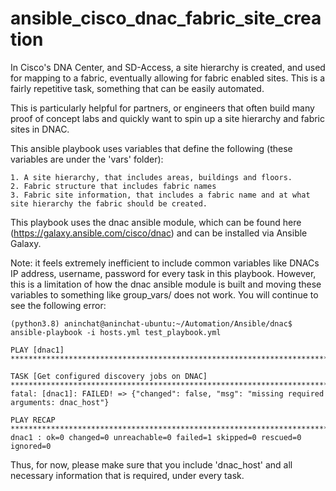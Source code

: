 # ansible_cisco_dnac_fabric_site_creation

In Cisco's DNA Center, and SD-Access, a site hierarchy is created, and used for mapping to a fabric, eventually allowing for fabric enabled sites. This is a fairly repetitive task, something that can be easily automated. 

This is particularly helpful for partners, or engineers that often build many proof of concept labs and quickly want to spin up a site hierarchy and fabric sites in DNAC. 

This ansible playbook uses variables that define the following (these variables are under the 'vars' folder):

```
1. A site hierarchy, that includes areas, buildings and floors. 
2. Fabric structure that includes fabric names
3. Fabric site information, that includes a fabric name and at what site hierarchy the fabric should be created.
```

This playbook uses the dnac ansible module, which can be found here (https://galaxy.ansible.com/cisco/dnac) and can be installed via Ansible Galaxy. 

Note: it feels extremely inefficient to include common variables like DNACs IP address, username, password for every task in this playbook. However, this is a limitation of how the dnac ansible module is built and moving these variables to something like group_vars/ does not work. You will continue to see the following error:

```
(python3.8) aninchat@aninchat-ubuntu:~/Automation/Ansible/dnac$ ansible-playbook -i hosts.yml test_playbook.yml

PLAY [dnac1] ********************************************************************************************************************************************************************

TASK [Get configured discovery jobs on DNAC] ************************************************************************************************************************************
fatal: [dnac1]: FAILED! => {"changed": false, "msg": "missing required arguments: dnac_host"}

PLAY RECAP **********************************************************************************************************************************************************************
dnac1 : ok=0 changed=0 unreachable=0 failed=1 skipped=0 rescued=0 ignored=0
```

Thus, for now, please make sure that you include 'dnac_host' and all necessary information that is required, under every task.
